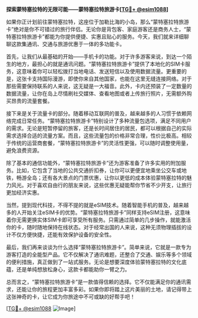 **探索蒙特塞拉特的无限可能——蒙特塞拉特旅游卡[[TG💪+ @esim1088](https://t.me/s/esim1088)]**

如果你正计划前往蒙特塞拉特，这座位于加勒比海的小岛，那么“蒙特塞拉特旅游卡”绝对是你不可错过的旅行伴侣。无论你是背包客、家庭游客还是商务人士，“蒙特塞拉特旅游卡”都能为你提供便捷、实惠且贴心的服务。今天，我们就来详细聊聊这款集通讯、交通与旅游优惠于一体的多功能卡。

首先，让我们从最基础的开始——手机卡的功能。对于许多游客来说，到达一个陌生的地方，最担心的就是通讯问题。“蒙特塞拉特旅游卡”提供了本地化的SIM卡服务，这意味着你可以轻松拨打当地电话、发送短信以及使用数据流量。更重要的是，这张卡支持国际漫游，即使你来自其他国家，也能在这里无缝连接网络。对于那些需要保持联系的人来说，这无疑是一大福音。此外，卡内还预装了一定数量的数据流量，让你在岛上尽情刷社交媒体、查看地图或者上传旅行照片，无需额外购买昂贵的流量套餐。

接下来是关于流量卡的部分。随着移动互联网的普及，越来越多的人习惯于依赖网络完成日常任务。“蒙特塞拉特旅游卡”特别设计了多种流量包选项，满足不同用户的需求。无论是短暂停留的旅客，还是长时间居住的居民，都可以根据自己的实际需求选择合适的流量方案。而且，这些流量包的价格非常合理，性价比极高。相较于传统的运营商套餐，“蒙特塞拉特旅游卡”的灵活性更强，可以随时调整使用量，避免浪费资源。

除了基本的通信功能外，“蒙特塞拉特旅游卡”还为游客准备了许多实用的附加服务。比如，它包含了当地的公共交通折扣券，让你可以更便宜地乘坐公交车或地铁，畅游全岛；还有各大景点的门票优惠，让你以更低的成本体验蒙特塞拉特的魅力风光。对于喜欢自由行的朋友来说，这些优惠无疑能帮你节省不少开支，让旅行更加经济实惠。

当然，提到现代科技，不得不提的就是eSIM技术。随着智能手机的普及，越来越多的人开始关注eSIM卡的优势。“蒙特塞拉特旅游卡”同样支持eSIM注册，这意味着你无需更换实体SIM卡即可享受所有服务。只需通过简单的几步操作，就能激活你的卡，随时随地保持在线状态。对于经常出国的人来说，这种无须物理插拔的设计不仅方便快捷，还能有效保护设备的安全性。

最后，我们再来谈谈为什么选择“蒙特塞拉特旅游卡”。简单来说，它就是一款专为游客打造的全能型产品。它不仅解决了通讯难题，还整合了交通、娱乐等多个领域的便利措施，真正做到了一站式服务。无论是想要深度体验蒙特塞拉特的文化底蕴，还是单纯想放松身心，这款卡都能助你一臂之力。

总而言之，“蒙特塞拉特旅游卡”是一款值得信赖的选择。它不仅能满足你的通讯需求，还能让你的旅程更加丰富多彩。如果你即将踏上这片美丽的土地，请记得带上这张神奇的卡，让它成为你旅途中不可或缺的好帮手吧！

[[TG💪+ @esim1088](https://t.me/s/esim1088) ![Image](https://i.postimg.cc/4NQfJmqS/Snipaste-2025-05-13-00-14-12.png)]